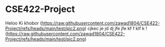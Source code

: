 # CSE422-Project
Heloo
Ki khobor
(https://raw.githubusercontent.com/zawad1804/CSE422-Project/refs/heads/main/test/pic2.png)
cjkec je jd dj
 jfe jfe kf
  f klf k
!(https://raw.githubusercontent.com/zawad1804/CSE422-Project/refs/heads/main/test/pic2.png)
